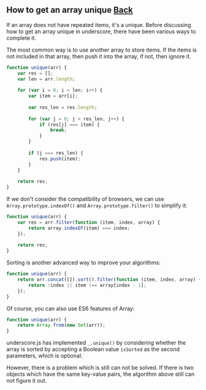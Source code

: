 ## How to get an array unique [Back](./../underscore.md)

If an array does not have repeated items, it's a unique. Before discussing how to get an array unique in underscore, there have been various ways to complete it.

The most common way is to use another array to store items. If the items is not included in that array, then push it into the array, if not, then ignore it.

```js
function unique(arr) {
    var res = [];
    var len = arr.length;
    
    for (var i = 0; i < len; i++) {
        var item = arr[i];
        
        var res_len = res.length;
        
        for (var j = 0; j < res_len; j++) {
            if (res[j] === item) {
                break;
            }
        }
        
        if (j === res_len) {
            res.push(item);
        }
    }
    
    return res;
}
```

If we don't consider the compatibility of browsers, we can use `Array.prototype.indexOf()` and `Array.prototype.filter()` to simplify it:

```js
function unique(arr) {
    var res = arr.filter(function (item, index, array) {
        return array.indexOf(item) === index;
    });
    
    return res;
}
```

Sorting is another advanced way to improve your algorithms:

```js
function unique(arr) {
    return arr.concat([]).sort().filter(function (item, index, array) {
        return !index || item !== array[index - 1];
    });
}
```

Of course, you can also use ES6 features of Array:

```js
function unique(arr) {
    return Array.from(new Set(arr));
}
```

underscore.js has implemented `_.unique()` by considering whether the array is sorted by accepting a Boolean value `isSorted` as the second parameters, which is optional.

However, there is a problem which is still can not be solved. If there is two objects which have the same key-value pairs, the algorithm above still can not figure it out.


